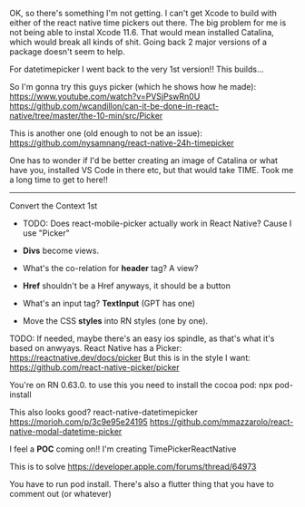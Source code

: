 OK, so there's something I'm not getting.  I can't get Xcode to build with either of the react native time pickers out there.  The big problem for me is not being able to instal Xcode 11.6.  That would mean installed Catalina, which would break all kinds of shit.  Going back 2 major versions of a package doesn't seem to help.

For datetimepicker I went back to the very 1st version!!  This builds...

So I'm gonna try this guys picker (which he shows how he made):
https://www.youtube.com/watch?v=PVSjPswRn0U
https://github.com/wcandillon/can-it-be-done-in-react-native/tree/master/the-10-min/src/Picker

This is another one (old enough to not be an issue):
https://github.com/nysamnang/react-native-24h-timepicker

One has to wonder if I'd be better creating an image of Catalina or what have you, installed VS Code in there etc, but that would take TIME.  Took me a long time to get to here!!

----------------

Convert the Context 1st

* TODO: Does react-mobile-picker actually work in React Native?  Cause I use "Picker"

* **Divs** become views.
* What's the co-relation for **header** tag?  A view?
* **Href** shouldn't be a Href anyways, it should be a button
* What's an input tag?  **TextInput** (GPT has one)

* Move the CSS **styles** into RN styles (one by one).


TODO: If needed, maybe there's an easy ios spindle, as that's what it's based on anwyays.  React Native has a Picker:
https://reactnative.dev/docs/picker
But this is in the style I want:
https://github.com/react-native-picker/picker

You're on RN 0.63.0.  to use this you need to install the cocoa pod:
npx pod-install

This also looks good?
react-native-datetimepicker
https://morioh.com/p/3c9e95e24195
https://github.com/mmazzarolo/react-native-modal-datetime-picker

I feel a **POC** coming on!!  I'm creating TimePickerReactNative

This is to solve
https://developer.apple.com/forums/thread/64973

You have to run pod install.  There's also a flutter thing that you have to comment out (or whatever)



